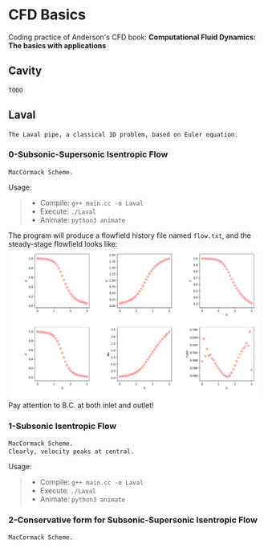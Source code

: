 # CFD Basics
Coding practice of Anderson's CFD book: __Computational Fluid Dynamics: The basics with applications__

## Cavity
    TODO

## Laval
    The Laval pipe, a classical 1D problem, based on Euler equation.
### 0-Subsonic-Supersonic Isentropic Flow
    MacCormack Scheme.
Usage:
> * Compile: `g++ main.cc -o Laval`
> * Execute: `./Laval`
> * Animate: `python3 animate`

The program will produce a flowfield history file named `flow.txt`, and the steady-stage flowfield looks like:  
![steady-laval](Laval/0/steady.png)
Pay attention to B.C. at both inlet and outlet!

### 1-Subsonic Isentropic Flow
    MacCormack Scheme.  
    Clearly, velocity peaks at central.
    
Usage:
> * Compile: `g++ main.cc -o Laval`
> * Execute: `./Laval`
> * Animate: `python3 animate`

### 2-Conservative form for Subsonic-Supersonic Isentropic Flow
    MacCormack Scheme.
    
